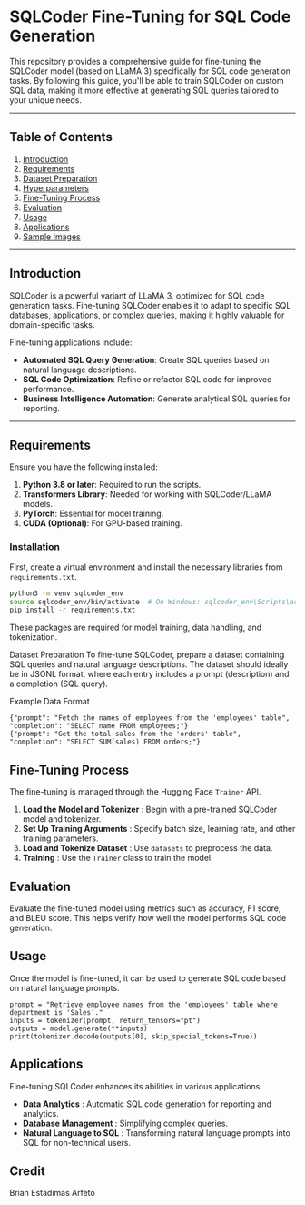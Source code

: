 # SQLCoder Fine-Tuning for SQL Code Generation

This repository provides a comprehensive guide for fine-tuning the SQLCoder model (based on LLaMA 3) specifically for SQL code generation tasks. By following this guide, you'll be able to train SQLCoder on custom SQL data, making it more effective at generating SQL queries tailored to your unique needs.

---

## Table of Contents

1. [Introduction](#introduction)
2. [Requirements](#requirements)
3. [Dataset Preparation](#dataset-preparation)
4. [Hyperparameters](#hyperparameters)
5. [Fine-Tuning Process](#fine-tuning-process)
6. [Evaluation](#evaluation)
7. [Usage](#usage)
8. [Applications](#applications)
9. [Sample Images](#sample-images)

---

## Introduction

SQLCoder is a powerful variant of LLaMA 3, optimized for SQL code generation tasks. Fine-tuning SQLCoder enables it to adapt to specific SQL databases, applications, or complex queries, making it highly valuable for domain-specific tasks.

Fine-tuning applications include:

- **Automated SQL Query Generation**: Create SQL queries based on natural language descriptions.
- **SQL Code Optimization**: Refine or refactor SQL code for improved performance.
- **Business Intelligence Automation**: Generate analytical SQL queries for reporting.

---

## Requirements

Ensure you have the following installed:

1. **Python 3.8 or later**: Required to run the scripts.
2. **Transformers Library**: Needed for working with SQLCoder/LLaMA models.
3. **PyTorch**: Essential for model training.
4. **CUDA (Optional)**: For GPU-based training.

### Installation

First, create a virtual environment and install the necessary libraries from `requirements.txt`.

```bash
python3 -m venv sqlcoder_env
source sqlcoder_env/bin/activate  # On Windows: sqlcoder_env\Scripts\activate
pip install -r requirements.txt
```

These packages are required for model training, data handling, and tokenization.


Dataset Preparation
To fine-tune SQLCoder, prepare a dataset containing SQL queries and natural language descriptions. The dataset should ideally be in JSONL format, where each entry includes a prompt (description) and a completion (SQL query).

Example Data Format

```
{"prompt": "Fetch the names of employees from the 'employees' table", "completion": "SELECT name FROM employees;"}
{"prompt": "Get the total sales from the 'orders' table", "completion": "SELECT SUM(sales) FROM orders;"}
```


## Fine-Tuning Process

The fine-tuning is managed through the Hugging Face `Trainer` API.

1. **Load the Model and Tokenizer** : Begin with a pre-trained SQLCoder model and tokenizer.
2. **Set Up Training Arguments** : Specify batch size, learning rate, and other training parameters.
3. **Load and Tokenize Dataset** : Use `datasets` to preprocess the data.
4. **Training** : Use the `Trainer` class to train the model.

## Evaluation

Evaluate the fine-tuned model using metrics such as accuracy, F1 score, and BLEU score. This helps verify how well the model performs SQL code generation.

## Usage

Once the model is fine-tuned, it can be used to generate SQL code based on natural language prompts.

```
prompt = "Retrieve employee names from the 'employees' table where department is 'Sales'."
inputs = tokenizer(prompt, return_tensors="pt")
outputs = model.generate(**inputs)
print(tokenizer.decode(outputs[0], skip_special_tokens=True))
```

## Applications

Fine-tuning SQLCoder enhances its abilities in various applications:

* **Data Analytics** : Automatic SQL code generation for reporting and analytics.
* **Database Management** : Simplifying complex queries.
* **Natural Language to SQL** : Transforming natural language prompts into SQL for non-technical users.

## Credit

Brian Estadimas Arfeto
